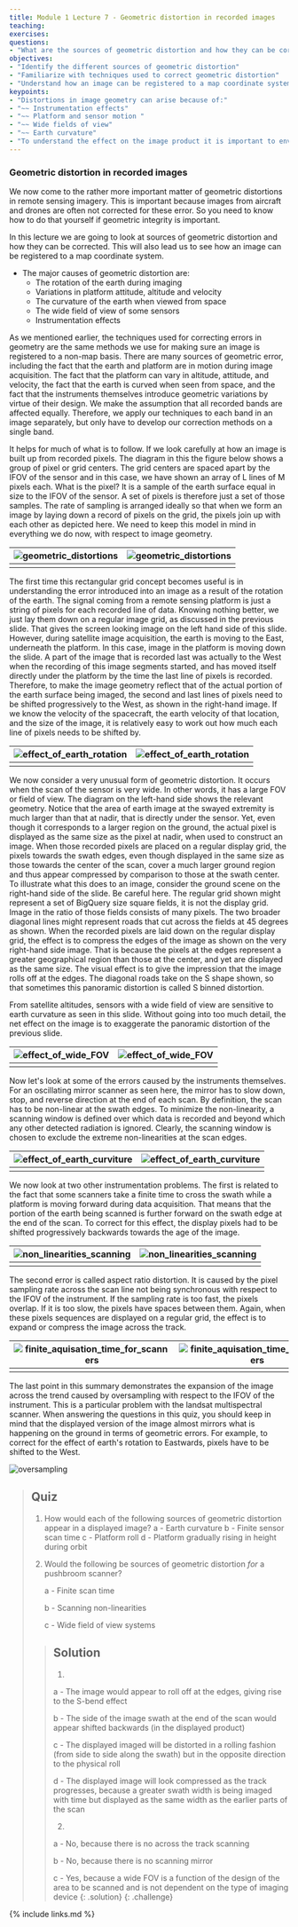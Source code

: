 ```yaml
---
title: Module 1 Lecture 7 - Geometric distortion in recorded images
teaching: 
exercises:
questions:
- "What are the sources of geometric distortion and how they can be corrected?"
objectives:
- "Identify the different sources of geometric distortion"
- "Familiarize with techniques used to correct geometric distortion"
- "Understand how an image can be registered to a map coordinate system."
keypoints:
- "Distortions in image geometry can arise because of:"
- "~~ Instrumentation effects"
- "~~ Platform and sensor motion "
- "~~ Wide fields of view"
- "~~ Earth curvature"
- "To understand the effect on the image product it is important to envisage the pixels laid down on a rectangular grid.  The result is often opposite to what might be expected.  For example, if the sampling rate across  a scan line is too fast, so that the recorded IF0Vs overlap, the recorded image ls too broad, not too narrow"
---
```


### Geometric distortion in recorded images

We now come to the rather more important matter of geometric distortions in remote sensing imagery. This is important because images from aircraft and drones are often not corrected for these error. So you need to know how to do that yourself if geometric integrity is important. 

In this lecture we are going to look at sources of geometric distortion and how they can be corrected. This will also lead us to see how an image can be registered to a map coordinate system.

 

- The major causes of geometric distortion are:
  - The rotation of the earth during imaging
  - Variations in platform attitude, altitude and velocity
  - The curvature of the earth  when viewed from space
  - The wide field of view of some sensors
  - Instrumentation effects

As we mentioned earlier, the techniques used for correcting errors in geometry are the same methods we use for making sure an image is registered to a non-map basis. There are many sources of geometric error, including the fact that the earth and platform are in motion during image acquisition. The fact that the platform can vary in altitude, attitude, and velocity, the fact that the earth is curved when seen from space, and the fact that the instruments themselves introduce geometric variations by virtue of their design. We make the assumption that all recorded bands are affected equally. Therefore, we apply our techniques to each band in an image separately, but only have to develop our correction methods on a single band. 

It helps for much of what is to follow. If we look carefully at how an image is built up from recorded pixels. The diagram in this the figure below shows a group of pixel or grid centers. The grid centers are spaced apart by the IFOV of the sensor and in this case, we have shown an array of L lines of M pixels each. What is the pixel? It is a sample of the earth surface equal in size to the IFOV of the sensor. A set of pixels is therefore just a set of those samples. The rate of sampling is arranged ideally so that when we form an image by laying down a record of pixels on the grid, the pixels join up with each other as depicted here. We need to keep this model in mind in everything we do now, with respect to image geometry. 

| ![geometric_distortions](..\fig\Lec_7\geometric_distortions.gif) | ![geometric_distortions](..\fig\Lec_7\geometric_distortions.png) |
| ------------------------------------------------------------ | ------------------------------------------------------------ |
|                                                              |                                                              |



The first time this rectangular grid concept becomes useful is in understanding the error introduced into an image as a result of the rotation of the earth. The signal coming from a remote sensing platform is just a string of pixels for each recorded line of data. Knowing nothing better, we just lay them down on a regular image grid, as discussed in the previous slide. That gives the screen looking image on the left hand side of this slide. However, during satellite image acquisition, the earth is moving to the East, underneath the platform. In this case, image in the platform is moving down the slide. A part of the image that is recorded last was actually to the West when the recording of this image segments started, and has moved itself directly under the platform by the time the last line of pixels is recorded. Therefore, to make the image geometry reflect that of the actual portion of the earth surface being imaged, the second and last lines of pixels need to be shifted progressively to the West, as shown in the right-hand image. If we know the velocity of the spacecraft, the earth velocity of that location, and the size of the image, it is relatively easy to work out how much each line of pixels needs to be shifted by. 

| ![effect_of_earth_rotation](..\fig\Lec_7\effect_of_earth_rotation.gif) | ![effect_of_earth_rotation](..\fig\Lec_7\effect_of_earth_rotation.png) |
| ------------------------------------------------------------ | ------------------------------------------------------------ |
|                                                              |                                                              |

We now consider a very unusual form of geometric distortion. It occurs when the scan of the sensor is very wide. In other words, it has a large FOV or field of view. The diagram on the left-hand side shows the relevant geometry. Notice that the area of earth image at the swayed extremity is much larger than that at nadir, that is directly under the sensor. Yet, even though it corresponds to a larger region on the ground, the actual pixel is displayed as the same size as the pixel at nadir, when used to construct an image. When those recorded pixels are placed on a regular display grid, the pixels towards the swath edges, even though displayed in the same size as those towards the center of the scan, cover a much larger ground region and thus appear compressed by comparison to those at the swath center. To illustrate what this does to an image, consider the ground scene on the right-hand side of the slide. Be careful here. The regular grid shown might represent a set of BigQuery size square fields, it is not the display grid. Image in the ratio of those fields consists of many pixels. The two broader diagonal lines might represent roads that cut across the fields at 45 degrees as shown. When the recorded pixels are laid down on the regular display grid, the effect is to compress the edges of the image as shown on the very right-hand side image. That is because the pixels at the edges represent a greater geographical region than those at the center, and yet are displayed as the same size. The visual effect is to give the impression that the image rolls off at the edges. The diagonal roads take on the S shape shown, so that sometimes this panoramic distortion is called S binned distortion. 

From satellite altitudes, sensors with a wide field of view are sensitive to earth curvature as seen in this slide. Without going into too much detail, the net effect on the image is to exaggerate the panoramic distortion of the previous slide. 

| ![effect_of_wide_FOV](..\fig\Lec_7\effect_of_wide_FOV.gif) | ![effect_of_wide_FOV](..\fig\Lec_7\effect_of_wide_FOV.png) |
| ---------------------------------------------------------- | ---------------------------------------------------------- |
|                                                            |                                                            |

Now let's look at some of the errors caused by the instruments themselves. For an oscillating mirror scanner as seen here, the mirror has to slow down, stop, and reverse direction at the end of each scan. By definition, the scan has to be non-linear at the swath edges. To minimize the non-linearity, a scanning window is defined over which data is recorded and beyond which any other detected radiation is ignored. Clearly, the scanning window is chosen to exclude the extreme non-linearities at the scan edges. 

| ![effect_of_earth_curviture](..\fig\Lec_7\effect_of_earth_curviture.gif) | ![effect_of_earth_curviture](..\fig\Lec_7\effect_of_earth_curviture.png) |
| ------------------------------------------------------------ | ------------------------------------------------------------ |
|                                                              |                                                              |

We now look at two other instrumentation problems. The first is related to the fact that some scanners take a finite time to cross the swath while a platform is moving forward during data acquisition. That means that the portion of the earth being scanned is further forward on the swath edge at the end of the scan. To correct for this effect, the display pixels had to be shifted progressively backwards towards the age of the image. 

| ![non_linearities_scanning](..\fig\Lec_7\non_linearities_scanning.gif) | ![non_linearities_scanning](..\fig\Lec_7\non_linearities_scanning.png) |
| ------------------------------------------------------------ | ------------------------------------------------------------ |
|                                                              |                                                              |

The second error is called aspect ratio distortion. It is caused by the pixel sampling rate across the scan line not being synchronous with respect to the IFOV of the instrument. If the sampling rate is too fast, the pixels overlap. If it is too slow, the pixels have spaces between them. Again, when these pixels sequences are displayed on a regular grid, the effect is to expand or compress the image across the track. 

| ![finite_aquisation_time_for_scanners](..\fig\Lec_7\finite_aquisation_time_for_scanners.gif) | ![finite_aquisation_time_for_scanners](..\fig\Lec_7\finite_aquisation_time_for_scanners.png) |
| ------------------------------------------------------------ | ------------------------------------------------------------ |
|                                                              |                                                              |

The last point in this summary demonstrates the expansion of the image across the trend caused by oversampling with respect to the IFOV of the instrument. This is a particular problem with the landsat multispectral scanner. When answering the questions in this quiz, you should keep in mind that the displayed version of the image almost mirrors what is happening on the ground in terms of geometric errors. For example, to correct for the effect of earth's rotation to Eastwards, pixels have to be shifted to the West. 

![oversampling](..\fig\Lec_7\oversampling.png)

> ## Quiz
>
> 1. How would each of the following sources of geometric distortion appear in a displayed image?
>    a - Earth curvature
>    b - Finite sensor scan time
>    c - Platform roll
>    d - Platform gradually rising in height during orbit
> 2. Would the following be sources of geometric distortion *for* a pushbroom scanner?
>
>    a - Finite scan time
>
>    b - Scanning non-linearities
>
>    c - Wide field of view systems
>
> > ## Solution
> >
> > 1. 
> > 
> > a - The image would appear to roll off at the edges, giving rise to the S-bend effect
> > 
> > b - The side of the image swath at the end of the scan would appear shifted backwards (in the displayed product)
> > 
> > c - The displayed imaged will be distorted in a rolling fashion (from side to side along the swath) but in the opposite direction to the physical roll
> > 
> > d - The displayed image will look compressed as the track progresses, because a greater swath width is being imaged with time but displayed as the same width as the earlier parts of the scan
> >
> > 2.
> >
> > a - No, because there is no across the track scanning
> > 
> > b - No, because there is no scanning mirror
> >
> > c - Yes, because a wide FOV is a function of the design of the area to be scanned and is not dependent on the type of imaging device
> {: .solution}
{: .challenge}

{% include links.md %}
